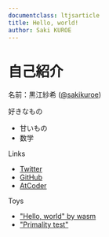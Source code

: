 ```yaml
---
documentclass: ltjsarticle
title: Hello, world!
author: Saki KUROE
---
```

<link href="styles/style.css" rel="stylesheet"></link>

# 自己紹介
名前：黒江紗希 ([\@sakikuroe](https://twitter.com/SakiKuroe))

好きなもの 

- 甘いもの
- 数学

Links

- [Twitter](https://twitter.com/SakiKuroe)
- [GitHub](https://github.com/sakikuroe)
- [AtCoder](https://atcoder.jp/users/Kurosaki96)

Toys

- ["Hello, world" by wasm](https://sakikuroe.github.io/hello-by-rust-wasm/www/dist)
- ["Primality test"](https://sakikuroe.github.io/primality-test/index.html)
